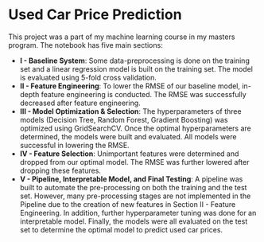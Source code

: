 # Used Car Price Prediction

This project was a part of my machine learning course in my masters program. The notebook has five main sections:
* **I - Baseline System**: Some data-preprocessing is done on the training set and a linear regression model is built on the training set. The model is evaluated using 5-fold cross validation.
* **II - Feature Engineering**: To lower the RMSE of our baseline model, in-depth feature engineering is conducted. The RMSE was successfully decreased after feature engineering.
* **III - Model Optimization & Selection**: The hyperparameters of three models (Decision Tree, Random Forest, Gradient Boosting) was optimized using GridSearchCV. Once the optimal hyperparameters are determined, the models were built and evaluated. All models were successful in lowering the RMSE.
* **IV - Feature Selection**: Unimportant features were determined and dropped from our optimal model. The RMSE was further lowered after dropping these features.
* **V - Pipeline, Interpretable Model, and Final Testing**: A pipeline was built to automate the pre-processing on both the training and the test set. However, many pre-processing stages are not implemented in the Pipeline due to the creation of new features in Section II - Feature Engineering. In addition, further hyperparameter tuning was done for an interpretable model. Finally, the models were all evaluated on the test set to determine the optimal model to predict used car prices.
